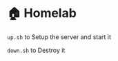 # 🏠 Homelab

<code>up.sh</code>     to Setup the server and start it

<code>down.sh</code>   to Destroy it
